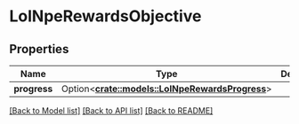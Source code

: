 # LolNpeRewardsObjective

## Properties

Name | Type | Description | Notes
------------ | ------------- | ------------- | -------------
**progress** | Option<[**crate::models::LolNpeRewardsProgress**](LolNpeRewardsProgress.md)> |  | [optional]

[[Back to Model list]](../README.md#documentation-for-models) [[Back to API list]](../README.md#documentation-for-api-endpoints) [[Back to README]](../README.md)


